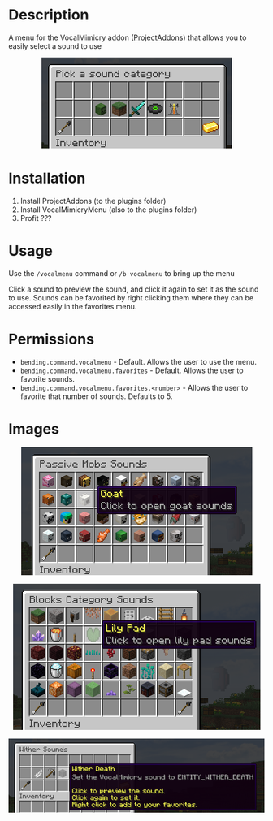 # Description
A menu for the VocalMimicry addon ([ProjectAddons](https://github.com/Simplicitee/ProjectAddons)) that allows you to easily select a sound to use
<p align="center"><img src="docs/VocalMenu_1.png"/></p>

# Installation
1. Install ProjectAddons (to the plugins folder)
2. Install VocalMimicryMenu (also to the plugins folder)
3. Profit ???

# Usage
Use the `/vocalmenu` command or `/b vocalmenu` to bring up the menu

Click a sound to preview the sound, and click it again to set it as the sound to use. Sounds can be favorited by right clicking them where they can be accessed easily in the favorites menu.

# Permissions
- `bending.command.vocalmenu` - Default. Allows the user to use the menu.
- `bending.command.vocalmenu.favorites` - Default. Allows the user to favorite sounds.
- `bending.command.vocalmenu.favorites.<number>` - Allows the user to favorite that number of sounds. Defaults to 5.

# Images
<p align="center"><img src="docs/VocalMenu_2.png"/></p>

<p align="center"><img src="docs/VocalMenu_3.png"/></p>

<p align="center"><img src="docs/VocalMenu_4.png"/></p>



